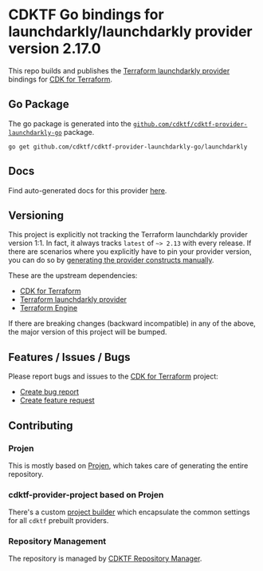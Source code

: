# CDKTF Go bindings for launchdarkly/launchdarkly provider version 2.17.0

This repo builds and publishes the [Terraform launchdarkly provider](https://registry.terraform.io/providers/launchdarkly/launchdarkly/2.17.0/docs) bindings for [CDK for Terraform](https://cdk.tf).

## Go Package

The go package is generated into the [`github.com/cdktf/cdktf-provider-launchdarkly-go`](https://github.com/cdktf/cdktf-provider-launchdarkly-go) package.

`go get github.com/cdktf/cdktf-provider-launchdarkly-go/launchdarkly`

## Docs

Find auto-generated docs for this provider [here](https://github.com/cdktf/cdktf-provider-launchdarkly/blob/main/docs/API.go.md).


## Versioning

This project is explicitly not tracking the Terraform launchdarkly provider version 1:1. In fact, it always tracks `latest` of `~> 2.13` with every release. If there are scenarios where you explicitly have to pin your provider version, you can do so by [generating the provider constructs manually](https://cdk.tf/imports).

These are the upstream dependencies:

* [CDK for Terraform](https://cdk.tf)
* [Terraform launchdarkly provider](https://registry.terraform.io/providers/launchdarkly/launchdarkly/2.17.0)
* [Terraform Engine](https://terraform.io)

If there are breaking changes (backward incompatible) in any of the above, the major version of this project will be bumped.

## Features / Issues / Bugs

Please report bugs and issues to the [CDK for Terraform](https://cdk.tf) project:

* [Create bug report](https://cdk.tf/bug)
* [Create feature request](https://cdk.tf/feature)

## Contributing

### Projen

This is mostly based on [Projen](https://github.com/projen/projen), which takes care of generating the entire repository.

### cdktf-provider-project based on Projen

There's a custom [project builder](https://github.com/cdktf/cdktf-provider-project) which encapsulate the common settings for all `cdktf` prebuilt providers.


### Repository Management

The repository is managed by [CDKTF Repository Manager](https://github.com/cdktf/cdktf-repository-manager/).
